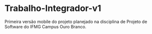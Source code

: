 # Trabalho-Integrador-v1
Primeira versão mobile do projeto planejado na disciplina de Projeto de Software do IFMG Campus Ouro Branco.

